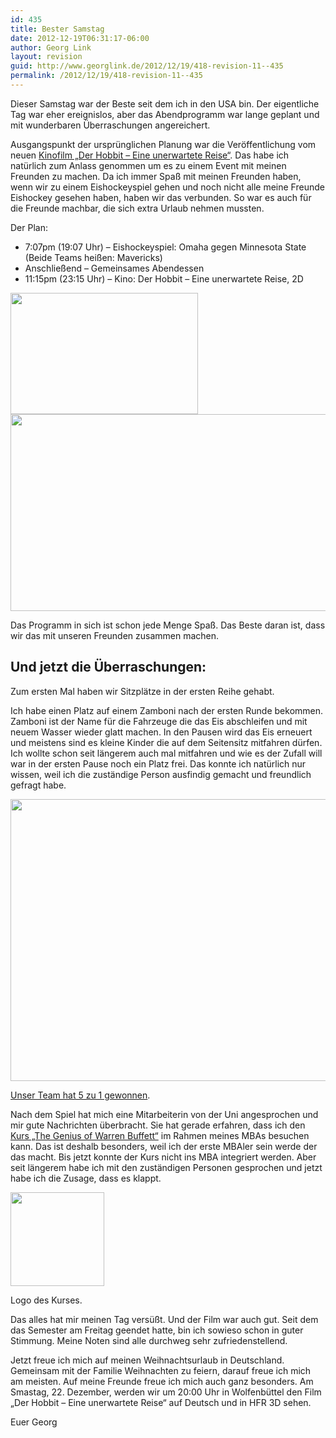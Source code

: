```yaml
---
id: 435
title: Bester Samstag
date: 2012-12-19T06:31:17-06:00
author: Georg Link
layout: revision
guid: http://www.georglink.de/2012/12/19/418-revision-11--435
permalink: /2012/12/19/418-revision-11--435
---
```

Dieser Samstag war der Beste seit dem ich in den USA bin. Der eigentliche Tag war eher ereignislos, aber das Abendprogramm war lange geplant und mit wunderbaren Überraschungen angereichert.

Ausgangspunkt der ursprünglichen Planung war die Veröffentlichung vom neuen <a href="http://www.imdb.com/title/tt0903624/" title="IMDB Profil vom Hobbit" target="_blank">Kinofilm „Der Hobbit – Eine unerwartete Reise“</a>. Das habe ich natürlich zum Anlass genommen um es zu einem Event mit meinen Freunden zu machen. Da ich immer Spaß mit meinen Freunden haben, wenn wir zu einem Eishockeyspiel gehen und noch nicht alle meine Freunde Eishockey gesehen haben, haben wir das verbunden. So war es auch für die Freunde machbar, die sich extra Urlaub nehmen mussten.

Der Plan:

  * 7:07pm (19:07 Uhr) – Eishockeyspiel: Omaha gegen Minnesota State (Beide Teams heißen: Mavericks)
  * Anschließend – Gemeinsames Abendessen
  * 11:15pm (23:15 Uhr) – Kino: Der Hobbit – Eine unerwartete Reise, 2D

<div>
  <a href="http://www.georglink.de/media/2012/12/rp_primary_Celebration_vs_MSU.jpg"><img loading="lazy" class="aligncenter size-medium wp-image-429" title="rp_primary_Celebration_vs_MSU" src="http://www.georglink.de/media/2012/12/rp_primary_Celebration_vs_MSU-300x194.jpg" alt="" width="300" height="194" srcset="http://www.georglink.de/media/2012/12/rp_primary_Celebration_vs_MSU-300x194.jpg 300w, http://www.georglink.de/media/2012/12/rp_primary_Celebration_vs_MSU.jpg 655w" sizes="(max-width: 300px) 100vw, 300px" /></a>
</div>

<div>
  <a href="http://www.georglink.de/media/2012/12/Hobbit-FBCover_Door.jpg"><img loading="lazy" class="aligncenter size-full wp-image-430" title="Hobbit-FBCover_Door" src="http://www.georglink.de/media/2012/12/Hobbit-FBCover_Door.jpg" alt="" width="851" height="315" srcset="http://www.georglink.de/media/2012/12/Hobbit-FBCover_Door.jpg 851w, http://www.georglink.de/media/2012/12/Hobbit-FBCover_Door-300x111.jpg 300w" sizes="(max-width: 851px) 100vw, 851px" /></a>
</div>

Das Programm in sich ist schon jede Menge Spaß. Das Beste daran ist, dass wir das mit unseren Freunden zusammen machen.

## Und jetzt die Überraschungen:

Zum ersten Mal haben wir Sitzplätze in der ersten Reihe gehabt.

Ich habe einen Platz auf einem Zamboni nach der ersten Runde bekommen. Zamboni ist der Name für die Fahrzeuge die das Eis abschleifen und mit neuem Wasser wieder glatt machen. In den Pausen wird das Eis erneuert und meistens sind es kleine Kinder die auf dem Seitensitz mitfahren dürfen. Ich wollte schon seit längerem auch mal mitfahren und wie es der Zufall will war in der ersten Pause noch ein Platz frei. Das konnte ich natürlich nur wissen, weil ich die zuständige Person ausfindig gemacht und freundlich gefragt habe.

[<img loading="lazy" class="aligncenter size-full wp-image-419" title="Zamboni-gross" src="http://www.georglink.de/media/2012/12/Zamboni-gross.jpg" alt="" width="800" height="451" srcset="http://www.georglink.de/media/2012/12/Zamboni-gross.jpg 800w, http://www.georglink.de/media/2012/12/Zamboni-gross-300x169.jpg 300w" sizes="(max-width: 800px) 100vw, 800px" />](http://www.georglink.de/media/2012/12/Zamboni-gross.jpg)

<a title="Bericht zum Spiel." href="http://omavs.com/news/2012/12/15/MHOCKEY_1215120714.aspx" target="_blank">Unser Team hat 5 zu 1 gewonnen</a>.

Nach dem Spiel hat mich eine Mitarbeiterin von der Uni angesprochen und mir gute Nachrichten überbracht. Sie hat gerade erfahren, dass ich den <a title="Webseite vom Kurs: The Genius of Warren Buffett" href="http://cba.unomaha.edu/ExecMgmt/BuffettGenius/" target="_blank">Kurs „The Genius of Warren Buffett“</a> im Rahmen meines MBAs besuchen kann. Das ist deshalb besonders, weil ich der erste MBAler sein werde der das macht. Bis jetzt konnte der Kurs nicht ins MBA integriert werden. Aber seit längerem habe ich mit den zuständigen Personen gesprochen und jetzt habe ich die Zusage, dass es klappt.

<div id="attachment_420" style="width: 160px" class="wp-caption aligncenter">
  <a href="http://www.georglink.de/media/2012/12/warren-buffett-genius.png"><img aria-describedby="caption-attachment-420" loading="lazy" class="size-thumbnail wp-image-420" title="warren-buffett-genius" src="http://www.georglink.de/media/2012/12/warren-buffett-genius-150x150.png" alt="" width="150" height="150" /></a>
  
  <p id="caption-attachment-420" class="wp-caption-text">
    Logo des Kurses.
  </p>
</div>

Das alles hat mir meinen Tag versüßt. Und der Film war auch gut. Seit dem das Semester am Freitag geendet hatte, bin ich sowieso schon in guter Stimmung. Meine Noten sind alle durchweg sehr zufriedenstellend.

Jetzt freue ich mich auf meinen Weihnachtsurlaub in Deutschland. Gemeinsam mit der Familie Weihnachten zu feiern, darauf freue ich mich am meisten. Auf meine Freunde freue ich mich auch ganz besonders. Am Smastag, 22. Dezember, werden wir um 20:00 Uhr in Wolfenbüttel den Film „Der Hobbit – Eine unerwartete Reise“ auf Deutsch und in HFR 3D sehen.

Euer Georg